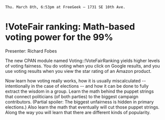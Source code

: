     Thu. March 8th, 6:53pm at FreeGeek – 1731 SE 10th Ave.

# !VoteFair ranking: Math-based voting power for the 99%

Presenter: Richard Fobes

The new CPAN module named Voting::!VoteFairRanking yields higher levels of voting fairness.  You do voting when you click on Google results, and you use voting results when you view the star rating of an Amazon product.

Now learn how voting really works, how it is usually miscalculated -- intentionally in the case of elections -- and how it can be done to fully extract the wisdom in a group.  Learn the math behind the puppet strings that connect politicians (of both parties) to the biggest campaign contributors.  (Partial spoiler: The biggest unfairness is hidden in primary elections.)  Also learn the math that eventually will cut those puppet strings.  Along the way you will learn that there are different kinds of popularity.
